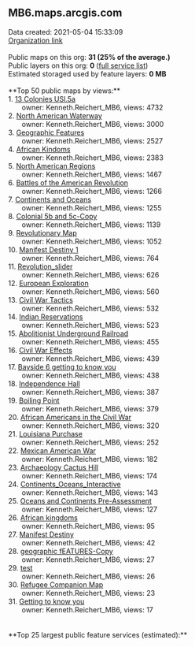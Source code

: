 <h2>MB6.maps.arcgis.com</h2> Data created: 2021-05-04 15:33:09 <br /><a target='new' href='https://MB6.maps.arcgis.com'>Organization link</a><br /><br />Public maps on this org: <b>31 (25% of the average.)</b><br />Public layers on this org: <b>0 </b>(<a target='new' href='https://services.arcgis.com/IHwB3ekMmMzB9hCE/ArcGIS/rest/services'>full service list</a>)<br />Estimated storaged used by feature layers: <b>0 MB</b><br /><br />**Top 50 public maps by views:**<br />  1. <a target='new' href='https://www.arcgis.com/home/item.html?id=8d9cb587013e4d62b688059c399ab89c'>13 Colonies USI.5a</a> <br />  &nbsp;&nbsp;&nbsp;&nbsp; &nbsp;&nbsp;owner: Kenneth.Reichert_MB6, views: 4732<br />  2. <a target='new' href='https://www.arcgis.com/home/item.html?id=13918c1fdfca48c89a714534ca63ff87'>North American Waterway</a> <br />  &nbsp;&nbsp;&nbsp;&nbsp; &nbsp;&nbsp;owner: Kenneth.Reichert_MB6, views: 3000<br />  3. <a target='new' href='https://www.arcgis.com/home/item.html?id=d5ccaeca5d20492b8f9191edd5dfd8e6'>Geographic Features</a> <br />  &nbsp;&nbsp;&nbsp;&nbsp; &nbsp;&nbsp;owner: Kenneth.Reichert_MB6, views: 2527<br />  4. <a target='new' href='https://www.arcgis.com/home/item.html?id=8fefc43801a745778424fe6c6e9f82db'>African Kindoms</a> <br />  &nbsp;&nbsp;&nbsp;&nbsp; &nbsp;&nbsp;owner: Kenneth.Reichert_MB6, views: 2383<br />  5. <a target='new' href='https://www.arcgis.com/home/item.html?id=945dcd7e965741bc841c0063b99b82a3'>North American Regions</a> <br />  &nbsp;&nbsp;&nbsp;&nbsp; &nbsp;&nbsp;owner: Kenneth.Reichert_MB6, views: 1467<br />  6. <a target='new' href='https://www.arcgis.com/home/item.html?id=b5003f51a8e14410906ec06505583b6a'>Battles of the American Revolution</a> <br />  &nbsp;&nbsp;&nbsp;&nbsp; &nbsp;&nbsp;owner: Kenneth.Reichert_MB6, views: 1266<br />  7. <a target='new' href='https://www.arcgis.com/home/item.html?id=b70e88d533ce4cffa721bb372de29bbf'>Continents and Oceans</a> <br />  &nbsp;&nbsp;&nbsp;&nbsp; &nbsp;&nbsp;owner: Kenneth.Reichert_MB6, views: 1255<br />  8. <a target='new' href='https://www.arcgis.com/home/item.html?id=eb2c91eee2014dd88e25c3163ad0fd55'>Colonial 5b and 5c-Copy</a> <br />  &nbsp;&nbsp;&nbsp;&nbsp; &nbsp;&nbsp;owner: Kenneth.Reichert_MB6, views: 1139<br />  9. <a target='new' href='https://www.arcgis.com/home/item.html?id=fcbf2a9545064163b5db70fe582a459e'>Revolutionary Map</a> <br />  &nbsp;&nbsp;&nbsp;&nbsp; &nbsp;&nbsp;owner: Kenneth.Reichert_MB6, views: 1052<br />  10. <a target='new' href='https://www.arcgis.com/home/item.html?id=b5fd517fc312410682768802ae4015ca'>Manifest Destiny 1</a> <br />  &nbsp;&nbsp;&nbsp;&nbsp; &nbsp;&nbsp;owner: Kenneth.Reichert_MB6, views: 764<br />  11. <a target='new' href='https://www.arcgis.com/home/item.html?id=02ee157459254d918cde249636537ee7'>Revolution_slider</a> <br />  &nbsp;&nbsp;&nbsp;&nbsp; &nbsp;&nbsp;owner: Kenneth.Reichert_MB6, views: 626<br />  12. <a target='new' href='https://www.arcgis.com/home/item.html?id=bf8d5e374e9c4d75a08911d25f5154e8'>European Exploration</a> <br />  &nbsp;&nbsp;&nbsp;&nbsp; &nbsp;&nbsp;owner: Kenneth.Reichert_MB6, views: 560<br />  13. <a target='new' href='https://www.arcgis.com/home/item.html?id=c5847790bc1c498d878e6d576a0f84f7'>Civil War Tactics</a> <br />  &nbsp;&nbsp;&nbsp;&nbsp; &nbsp;&nbsp;owner: Kenneth.Reichert_MB6, views: 532<br />  14. <a target='new' href='https://www.arcgis.com/home/item.html?id=3b7771e657ac413a91551a078d966e12'>Indian Reservations</a> <br />  &nbsp;&nbsp;&nbsp;&nbsp; &nbsp;&nbsp;owner: Kenneth.Reichert_MB6, views: 523<br />  15. <a target='new' href='https://www.arcgis.com/home/item.html?id=b39cf49f083e4e558d29b0a7dfb9915b'>Abolitionist Underground Railroad</a> <br />  &nbsp;&nbsp;&nbsp;&nbsp; &nbsp;&nbsp;owner: Kenneth.Reichert_MB6, views: 455<br />  16. <a target='new' href='https://www.arcgis.com/home/item.html?id=170236c529d04cde828243db6820f802'>Civil War Effects</a> <br />  &nbsp;&nbsp;&nbsp;&nbsp; &nbsp;&nbsp;owner: Kenneth.Reichert_MB6, views: 439<br />  17. <a target='new' href='https://www.arcgis.com/home/item.html?id=07a99bd6ad2343eca74cc1e255aa2359'>Bayside 6 getting to know you</a> <br />  &nbsp;&nbsp;&nbsp;&nbsp; &nbsp;&nbsp;owner: Kenneth.Reichert_MB6, views: 438<br />  18. <a target='new' href='https://www.arcgis.com/home/item.html?id=bc7fa9d6a66749bc9ab740b0058424b6'>Independence Hall</a> <br />  &nbsp;&nbsp;&nbsp;&nbsp; &nbsp;&nbsp;owner: Kenneth.Reichert_MB6, views: 387<br />  19. <a target='new' href='https://www.arcgis.com/home/item.html?id=9a45546ab2ab487b8000ecad9df2ad46'>Boiling Point</a> <br />  &nbsp;&nbsp;&nbsp;&nbsp; &nbsp;&nbsp;owner: Kenneth.Reichert_MB6, views: 379<br />  20. <a target='new' href='https://www.arcgis.com/home/item.html?id=5a782145e3214221bbc433ea9b5777ed'>African Americans in the Civil War</a> <br />  &nbsp;&nbsp;&nbsp;&nbsp; &nbsp;&nbsp;owner: Kenneth.Reichert_MB6, views: 320<br />  21. <a target='new' href='https://www.arcgis.com/home/item.html?id=2f04bd54ad0d4d2da425d5a3bf0a1bdb'>Louisiana Purchase</a> <br />  &nbsp;&nbsp;&nbsp;&nbsp; &nbsp;&nbsp;owner: Kenneth.Reichert_MB6, views: 252<br />  22. <a target='new' href='https://www.arcgis.com/home/item.html?id=70e1fa897e304c3f9e0f4f689834d490'>Mexican American War</a> <br />  &nbsp;&nbsp;&nbsp;&nbsp; &nbsp;&nbsp;owner: Kenneth.Reichert_MB6, views: 182<br />  23. <a target='new' href='https://www.arcgis.com/home/item.html?id=bd8f06e05b4141baa2188f32454e56ed'>Archaeology Cactus Hill</a> <br />  &nbsp;&nbsp;&nbsp;&nbsp; &nbsp;&nbsp;owner: Kenneth.Reichert_MB6, views: 174<br />  24. <a target='new' href='https://www.arcgis.com/home/item.html?id=652003bd9c2a4775abf52b9a844fa82f'>Continents_Oceans_Interactive</a> <br />  &nbsp;&nbsp;&nbsp;&nbsp; &nbsp;&nbsp;owner: Kenneth.Reichert_MB6, views: 143<br />  25. <a target='new' href='https://www.arcgis.com/home/item.html?id=b889e74e7408420fa02886c9c68d03e3'>Oceans and Continents Pre-Assessment</a> <br />  &nbsp;&nbsp;&nbsp;&nbsp; &nbsp;&nbsp;owner: Kenneth.Reichert_MB6, views: 127<br />  26. <a target='new' href='https://www.arcgis.com/home/item.html?id=283ba5c48fa84ffe8cea2e238c8225bf'>African kingdoms</a> <br />  &nbsp;&nbsp;&nbsp;&nbsp; &nbsp;&nbsp;owner: Kenneth.Reichert_MB6, views: 95<br />  27. <a target='new' href='https://www.arcgis.com/home/item.html?id=8e5970767fac407db836ebb9dbcdce1a'>Manifest Destiny</a> <br />  &nbsp;&nbsp;&nbsp;&nbsp; &nbsp;&nbsp;owner: Kenneth.Reichert_MB6, views: 42<br />  28. <a target='new' href='https://www.arcgis.com/home/item.html?id=9823092a01c34ddc812a3a5386a167d4'>geographic fEATURES-Copy</a> <br />  &nbsp;&nbsp;&nbsp;&nbsp; &nbsp;&nbsp;owner: Kenneth.Reichert_MB6, views: 27<br />  29. <a target='new' href='https://www.arcgis.com/home/item.html?id=86219bf355064d90a3d1254516de5466'>test</a> <br />  &nbsp;&nbsp;&nbsp;&nbsp; &nbsp;&nbsp;owner: Kenneth.Reichert_MB6, views: 26<br />  30. <a target='new' href='https://www.arcgis.com/home/item.html?id=959d5fda8c98484da99cd964f2dc13db'>Refugee Companion Map</a> <br />  &nbsp;&nbsp;&nbsp;&nbsp; &nbsp;&nbsp;owner: Kenneth.Reichert_MB6, views: 23<br />  31. <a target='new' href='https://www.arcgis.com/home/item.html?id=206fdb0cebdc43649d235d8b72da91ba'>Getting to know you</a> <br />  &nbsp;&nbsp;&nbsp;&nbsp; &nbsp;&nbsp;owner: Kenneth.Reichert_MB6, views: 17<br /><br /><br />**Top 25 largest public feature services (estimated):**<br />